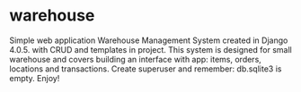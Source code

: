 # warehouse
Simple web application Warehouse Management System created in Django 4.0.5. with CRUD and templates in project.
This system is designed for small warehouse and covers building an interface with app: items, orders, locations and transactions.
Create superuser and remember: db.sqlite3 is empty.
Enjoy!
